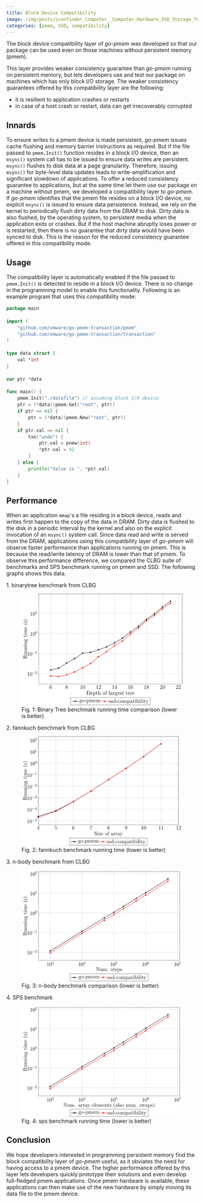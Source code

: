 ```yaml
---
title: Block Device Compatibility
image: /img/posts/iconfinder_Computer__Computer_Hardware_SSD_Storage_Technology_4064142.png
categories: [pmem, SSD, compatibility]
---
```


The block device compatibility layer of *go-pmem* was developed so that
our package can be used even on those machines without persistent memory (pmem).

This layer provides weaker consistency guarantee than *go-pmem* running on
persistent memory, but lets developers use and test our package on machines
which has only block I/O storage. The weaker consistency guarantees offered by
this compatibility layer are the following:
* it is resilient to application crashes or restarts
* in case of a host crash or restart, data can get irrecoverably corrupted

## Innards

To ensure writes to a pmem device is made persistent, *go-pmem* issues cache
flushing and memory barrier instructions as required. But if the file passed to
```pmem.Init()``` function resides in a block I/O device, then an ```msync()```
system call has to be issued to ensure data writes are persistent. ```msync()```
flushes to disk data at a page granularity. Therefore, issuing ```msync()``` for
byte-level data updates leads to write-amplification and significant slowdown
of applications. To offer a reduced consistency guarantee to applications,
but at the same time let them use our package on a machine without pmem, we
developed a compatibility layer to *go-pmem*. If *go-pmem* identifies that the
pmem file resides on a block I/O device, no explicit ```msync()``` is issued to
ensure data persistence. Instead, we rely on the kernel to periodically flush
dirty data from the DRAM to disk. Dirty data is also flushed, by the operating
system, to persistent media when the application exits or crashes. But if the
host machine abruptly loses power or is restarted, then there is no guarantee
that dirty data would have been synced to disk. This is the reason for the
reduced consistency guarantee offered in this compatibility mode.

## Usage

The compatibility layer is automatically enabled if the file passed to
```pmem.Init()``` is detected to reside in a block I/O device. There is no
change in the programming model to enable this functionality. Following is an
example program that uses this compatibility mode:

```go
package main

import (
	"github.com/vmware/go-pmem-transaction/pmem"
	"github.com/vmware/go-pmem-transaction/transaction"
)

type data struct {
	val *int
}

var ptr *data

func main() {
	pmem.Init("./datafile") // assuming block I/O device
	ptr = (*data)(pmem.Get("root", ptr))
	if ptr == nil {
		ptr = (*data)(pmem.New("root", ptr))
	}
	if ptr.val == nil {
		txn("undo") {
			ptr.val = pnew(int)
			*ptr.val = 42
		}
	} else {
		println("Value is ", *ptr.val)
	}
}
```

## Performance

When an application `mmap`'s a file residing in a block device, reads and writes
first happen to the copy of the data in DRAM. Dirty data is flushed to the disk
in a periodic interval by the kernel and also on the explicit invocation of an
`msync()` system call. Since data read and write is served from the DRAM,
applications using this compatibility layer of *go-pmem* will observe faster
performance than applications running on pmem. This is because the read/write
latency of DRAM is lower than that of pmem. To observe this performance
difference, we compared the CLBG suite of benchmarks and SPS benchmark running
on pmem and SSD. The following graphs shows this data.

1\. binarytree benchmark from CLBG

<figure>
<img src="../img/tikz-compatibility/binarytree.svg"/>
<figcaption>Fig. 1: Binary Tree benchmark running time comparison (lower is better)</figcaption>
</figure>

2\. fannkuch benchmark from CLBG

<figure>
<img src="../img/tikz-compatibility/fannkuch.svg"/>
<figcaption>Fig. 2: fannkuch benchmark running time (lower is better)</figcaption>
</figure>

3\. n-body benchmark from CLBG

<figure>
<img src="../img/tikz-compatibility/n-body.svg"/>
<figcaption>Fig. 3: n-body benchmark comparison (lower is better)</figcaption>
</figure>

4\. SPS benchmark

<figure>
<img src="../img/tikz-compatibility/sps.svg"/>
<figcaption>Fig. 4: sps benchmark running time (lower is better)</figcaption>
</figure>

## Conclusion

We hope developers interested in programming persistent memory find the block
compatibility layer of *go-pmem* useful, as it obviates the need for having
access to a pmem device. The higher performance offered by this layer lets
developers quickly prototype their solutions and even develop full-fledged pmem
applications. Once pmem hardware is available, these applications can then make
use of the new hardware by simply moving its data file to the pmem device.
